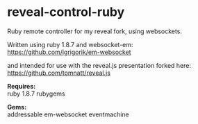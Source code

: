 reveal-control-ruby
===================

Ruby remote controller for my reveal fork, using websockets.

Written using ruby 1.8.7 and websocket-em:  
https://github.com/igrigorik/em-websocket

and intended for use with the reveal.js presentation forked here:  
https://github.com/tomnatt/reveal.js

**Requires:**  
ruby 1.8.7
rubygems

**Gems:**  
addressable
em-websocket
eventmachine
